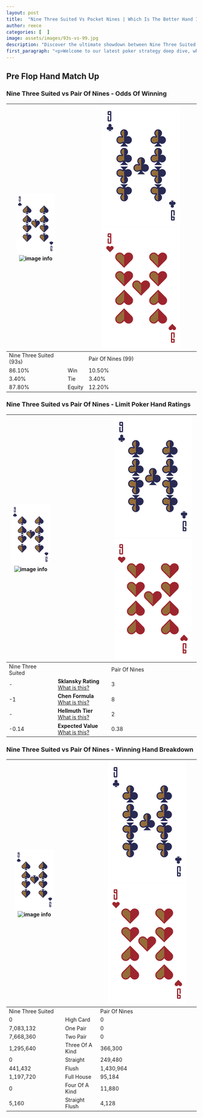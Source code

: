 ```yaml
---
layout: post
title:  "Nine Three Suited Vs Pocket Nines | Which Is The Better Hand In Poker? A Complete Guide"
author: reece
categories: [  ]
image: assets/images/93s-vs-99.jpg
description: "Discover the ultimate showdown between Nine Three Suited and Pair Of Nines in poker! Uncover the odds, strategies, and scenarios where one hand triumphs over the other. Get ready to up your poker game with this thrilling analysis."
first_paragraph: "<p>Welcome to our latest poker strategy deep dive, where we're pitting two distinct hands against each other in a high-stakes showdown: Nine Three Suited vs Pair Of Nines.</p><p>In the dynamic world of poker, every decision counts, and knowing which hand holds the upper hand is key to your success at the table.</p><p>In this article, we'll dissect these two hands, explore the scenarios where one dominates the other, and equip you with the knowledge to make strategic choices that can tip the odds in your favor.</p><p>Get ready to unravel the intriguing dynamics of these poker hands and elevate your game to new heights.</p>"
---
```




[comment]: # (sp0)

## Pre Flop Hand Match Up

<div class="table hand-ratings" markdown="1"> 



### Nine Three Suited vs Pair Of Nines - Odds Of Winning


    
| ![image info](assets/images/hand1/9.png) ![image info](assets/images/hand1/3s.png) |  | ![image info](assets/images/hand2/9.png) ![image info](assets/images/hand2/9o.png) |
| -------- | -------- | -------- |
| Nine Three Suited (93s) |  | Pair Of Nines (99) |
| 86.10% | Win | 10.50% |
| 3.40% | Tie | 3.40% |
| 87.80% | Equity | 12.20% |




[comment]: # (sp1)



### Nine Three Suited vs Pair Of Nines - Limit Poker Hand Ratings


    
| ![image info](assets/images/hand1/9.png) ![image info](assets/images/hand1/3s.png) |  | ![image info](assets/images/hand2/9.png) ![image info](assets/images/hand2/9o.png) |
| -------- | -------- | -------- |
| Nine Three Suited |  | Pair Of Nines |
| - | **Sklansky Rating** [What is this?](/sklansky-rating-explained) | 3 |
| -1 | **Chen Formula** [What is this?](/chen-formula-explained) | 8 |
| - | **Hellmuth Tier** [What is this?](/Hellmuth-tier-explained) | 2 |
| -0.14 | **Expected Value** [What is this?](/expected-value-explained) | 0.38 |




[comment]: # (sp2)



### Nine Three Suited vs Pair Of Nines - Winning Hand Breakdown


    
| ![image info](assets/images/hand1/9.png) ![image info](assets/images/hand1/3s.png) |  | ![image info](assets/images/hand2/9.png) ![image info](assets/images/hand2/9o.png) |
| -------- | -------- | -------- |
| Nine Three Suited |  | Pair Of Nines |
| 0 | High Card | 0 |
| 7,083,132 | One Pair | 0 |
| 7,668,360 | Two Pair | 0 |
| 1,295,640 | Three Of A Kind | 366,300 |
| 0 | Straight | 249,480 |
| 441,432 | Flush | 1,430,964 |
| 1,197,720 | Full House | 95,184 |
| 0 | Four Of A Kind | 11,880 |
| 5,160 | Straight Flush | 4,128 |




[comment]: # (sp3)



</div>

[comment]: # (sp4)



[comment]: # (sp5)

